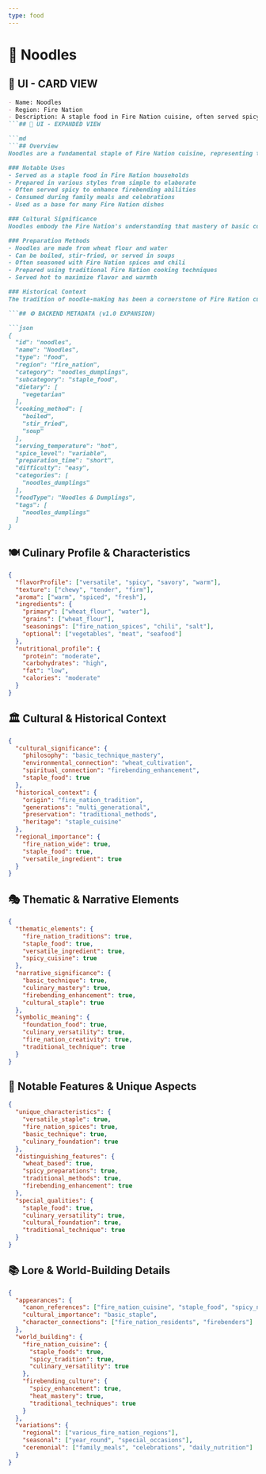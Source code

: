 ```yaml
---
type: food
---
```


# 🍜 Noodles

## 🎴 UI - CARD VIEW

```md
- Name: Noodles
- Region: Fire Nation
- Description: A staple food in Fire Nation cuisine, often served spicy and prepared using various cooking methods to showcase the nation's mastery of heat and flavor.
```## 📖 UI - EXPANDED VIEW

```md
```## Overview
Noodles are a fundamental staple of Fire Nation cuisine, representing the nation's mastery of both simple and complex cooking techniques. These versatile strands of dough are prepared in countless ways throughout the Fire Nation, from simple boiled noodles to elaborate spicy preparations that showcase the nation's love of heat and flavor. The dish embodies the Fire Nation's philosophy that even the most basic ingredients can be transformed into something extraordinary through proper technique and the judicious use of spices and seasonings.

### Notable Uses
- Served as a staple food in Fire Nation households
- Prepared in various styles from simple to elaborate
- Often served spicy to enhance firebending abilities
- Consumed during family meals and celebrations
- Used as a base for many Fire Nation dishes

### Cultural Significance
Noodles embody the Fire Nation's understanding that mastery of basic cooking techniques is essential to creating great cuisine. The dish represents their belief that even simple foods can be elevated through proper preparation and the addition of carefully selected spices and seasonings. The various ways noodles are prepared reflect the Fire Nation's creativity in the kitchen and their ability to adapt basic ingredients to create diverse and flavorful meals.

### Preparation Methods
- Noodles are made from wheat flour and water
- Can be boiled, stir-fried, or served in soups
- Often seasoned with Fire Nation spices and chili
- Prepared using traditional Fire Nation cooking techniques
- Served hot to maximize flavor and warmth

### Historical Context
The tradition of noodle-making has been a cornerstone of Fire Nation cuisine for generations, developed as a way to create satisfying meals from basic ingredients. This staple food demonstrates the Fire Nation's practical wisdom and their ability to create diverse dishes from simple components. The tradition continues to be a vital part of Fire Nation culinary culture and serves as a foundation for many more complex dishes.

```## ⚙️ BACKEND METADATA (v1.0 EXPANSION)

```json
{
  "id": "noodles",
  "name": "Noodles",
  "type": "food",
  "region": "fire_nation",
  "category": "noodles_dumplings",
  "subcategory": "staple_food",
  "dietary": [
    "vegetarian"
  ],
  "cooking_method": [
    "boiled",
    "stir_fried",
    "soup"
  ],
  "serving_temperature": "hot",
  "spice_level": "variable",
  "preparation_time": "short",
  "difficulty": "easy",
  "categories": [
    "noodles_dumplings"
  ],
  "foodType": "Noodles & Dumplings",
  "tags": [
    "noodles_dumplings"
  ]
}
```

## 🍽️ Culinary Profile & Characteristics

```json
{
  "flavorProfile": ["versatile", "spicy", "savory", "warm"],
  "texture": ["chewy", "tender", "firm"],
  "aroma": ["warm", "spiced", "fresh"],
  "ingredients": {
    "primary": ["wheat_flour", "water"],
    "grains": ["wheat_flour"],
    "seasonings": ["fire_nation_spices", "chili", "salt"],
    "optional": ["vegetables", "meat", "seafood"]
  },
  "nutritional_profile": {
    "protein": "moderate",
    "carbohydrates": "high",
    "fat": "low",
    "calories": "moderate"
  }
}
```

## 🏛️ Cultural & Historical Context

```json
{
  "cultural_significance": {
    "philosophy": "basic_technique_mastery",
    "environmental_connection": "wheat_cultivation",
    "spiritual_connection": "firebending_enhancement",
    "staple_food": true
  },
  "historical_context": {
    "origin": "fire_nation_tradition",
    "generations": "multi_generational",
    "preservation": "traditional_methods",
    "heritage": "staple_cuisine"
  },
  "regional_importance": {
    "fire_nation_wide": true,
    "staple_food": true,
    "versatile_ingredient": true
  }
}
```

## 🎭 Thematic & Narrative Elements

```json
{
  "thematic_elements": {
    "fire_nation_traditions": true,
    "staple_food": true,
    "versatile_ingredient": true,
    "spicy_cuisine": true
  },
  "narrative_significance": {
    "basic_technique": true,
    "culinary_mastery": true,
    "firebending_enhancement": true,
    "cultural_staple": true
  },
  "symbolic_meaning": {
    "foundation_food": true,
    "culinary_versatility": true,
    "fire_nation_creativity": true,
    "traditional_technique": true
  }
}
```

## 🌟 Notable Features & Unique Aspects

```json
{
  "unique_characteristics": {
    "versatile_staple": true,
    "fire_nation_spices": true,
    "basic_technique": true,
    "culinary_foundation": true
  },
  "distinguishing_features": {
    "wheat_based": true,
    "spicy_preparations": true,
    "traditional_methods": true,
    "firebending_enhancement": true
  },
  "special_qualities": {
    "staple_food": true,
    "culinary_versatility": true,
    "cultural_foundation": true,
    "traditional_technique": true
  }
}
```

## 📚 Lore & World-Building Details

```json
{
  "appearances": {
    "canon_references": ["fire_nation_cuisine", "staple_food", "spicy_noodles"],
    "cultural_importance": "basic_staple",
    "character_connections": ["fire_nation_residents", "firebenders"]
  },
  "world_building": {
    "fire_nation_cuisine": {
      "staple_foods": true,
      "spicy_tradition": true,
      "culinary_versatility": true
    },
    "firebending_culture": {
      "spicy_enhancement": true,
      "heat_mastery": true,
      "traditional_techniques": true
    }
  },
  "variations": {
    "regional": ["various_fire_nation_regions"],
    "seasonal": ["year_round", "special_occasions"],
    "ceremonial": ["family_meals", "celebrations", "daily_nutrition"]
  }
}
```
